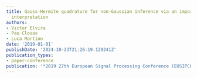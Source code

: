 ```yaml
---
title: Gauss-Hermite quadrature for non-Gaussian inference via an importance sampling
  interpretation
authors:
- Vıctor Elvira
- Pau Closas
- Luca Martino
date: '2019-01-01'
publishDate: '2024-10-23T21:26:19.129241Z'
publication_types:
- paper-conference
publication: '*2019 27th European Signal Processing Conference (EUSIPCO)*'
---
```

